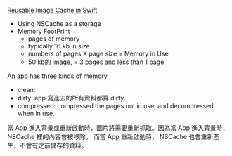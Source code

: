 [Reusable Image Cache in Swift](https://medium.com/flawless-app-stories/reusable-image-cache-in-swift-9b90eb338e8d)


- Using NSCache as a storage
- Memory FootPrint
  - pages of memory
  - typically 16 kb in size
  - numbers of pages  X page size = Memory in Use
  - 50 kb的 image, = 3 pages and less than 1 page.
 
An app has three kinds of memory
- clean: 
- dirty: app 寫進去的所有資料都算 dirty
- compressed: compressed the pages not in use, and decompressed when in use.


當 App 進入背景或重新啟動時，圖片將需要重新抓取。因為當 App 進入背景時，NSCache 裡的內容會被移除。 而當 App 重新啟動時， NSCache 也會重新產生，不會有之前儲存的資料。
